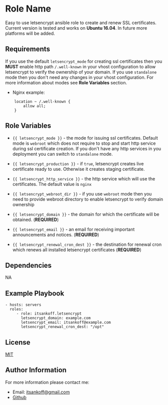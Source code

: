 Role Name
=========

Easy to use letsencrypt ansible role to create and renew SSL certificates.
Current version is tested and works on __Ubuntu 16.04__.
In future more platforms will be added.

Requirements
------------

If you use the default `letsencrypt_mode` for creating ssl certificates then you __MUST__ enable http path `/.well-known` in your vhost configuration to allow letsencrypt to verify the ownership of your domain. If you use `standalone` mode then you don't need any changes in your vhost configuration. For more information about modes see __Role Variables__ section.

* Nginx example:
```
    location ~ /.well-known {
        allow all;
    }
```


Role Variables
--------------

* `{{ letsencrypt_mode }}`  - the mode for issuing ssl certificates. Default mode is `webroot` which does not require to stop and start http service during ssl certificate creation. If you don't have any http services in you deployment you can switch to `standalone` mode.
* `{{ letsencrypt_production }}` - if `true`, letsencrypt creates live certificate ready to use. Otherwise it creates staging certificate.
* `{{ letsencrypt_http_service }}` - the http service which will use the certificates. The default value is `nginx`
* `{{ letsencrypt_webroot_dir }}` - if you use `webroot` mode then you need to provide webroot directory to enable letsencrypt to verify domain ownership

* `{{ letsencrypt_domain }}` - the domain for which the certificate will be obtained. (__REQUIRED__)
* `{{ letsencrypt_email }}` - an email for receiving important announcements and notices. (__REQUIRED__)
* `{{ letsencrypt_renewal_cron_dest }}` - the destination for renewal cron which renews all installed letsencrypt certificates (__REQUIRED__)

Dependencies
------------

NA

Example Playbook
----------------

```
- hosts: servers
  roles:
     - role: itsankoff.letsencrypt
       letsencrypt_domain: example.com
       letsencrypt_email: itsankoff@example.com
       letsencrypt_renewal_cron_dest: "/opt"
```


License
-------

[MIT](https://github.com/itsankoff/ansible-role-letsencrypt/blob/master/LICENSE)


Author Information
------------------

For more information please contact me:
* Email: itsankoff@gmail.com
* [Github](https://github.com/itsankoff)
